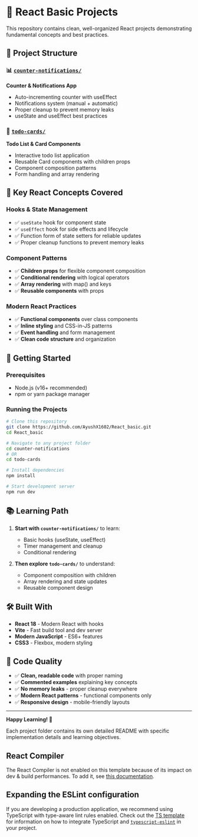 # 🚀 React Basic Projects

This repository contains clean, well-organized React projects demonstrating fundamental concepts and best practices.

## 📁 Project Structure

### 📊 [`counter-notifications/`](./counter-notifications/)
**Counter & Notifications App**
- Auto-incrementing counter with useEffect
- Notifications system (manual + automatic)
- Proper cleanup to prevent memory leaks
- useState and useEffect best practices

### 📝 [`todo-cards/`](./todo-cards/) 
**Todo List & Card Components**
- Interactive todo list application
- Reusable Card components with children props
- Component composition patterns
- Form handling and array rendering

## 🎯 Key React Concepts Covered

### Hooks & State Management
- ✅ `useState` hook for component state
- ✅ `useEffect` hook for side effects and lifecycle
- ✅ Function form of state setters for reliable updates
- ✅ Proper cleanup functions to prevent memory leaks

### Component Patterns
- ✅ **Children props** for flexible component composition
- ✅ **Conditional rendering** with logical operators
- ✅ **Array rendering** with map() and keys
- ✅ **Reusable components** with props

### Modern React Practices
- ✅ **Functional components** over class components
- ✅ **Inline styling** and CSS-in-JS patterns
- ✅ **Event handling** and form management
- ✅ **Clean code structure** and organization

## 🚀 Getting Started

### Prerequisites
- Node.js (v16+ recommended)
- npm or yarn package manager

### Running the Projects

```bash
# Clone this repository
git clone https://github.com/AyushX1602/React_basic.git
cd React_basic

# Navigate to any project folder
cd counter-notifications
# OR
cd todo-cards

# Install dependencies
npm install

# Start development server
npm run dev
```

## 📚 Learning Path

1. **Start with `counter-notifications/`** to learn:
   - Basic hooks (useState, useEffect)
   - Timer management and cleanup
   - Conditional rendering

2. **Then explore `todo-cards/`** to understand:
   - Component composition with children
   - Array rendering and state updates
   - Reusable component design

## 🛠 Built With

- **React 18** - Modern React with hooks
- **Vite** - Fast build tool and dev server
- **Modern JavaScript** - ES6+ features
- **CSS3** - Flexbox, modern styling

## 📖 Code Quality

- ✅ **Clean, readable code** with proper naming
- ✅ **Commented examples** explaining key concepts
- ✅ **No memory leaks** - proper cleanup everywhere
- ✅ **Modern React patterns** - functional components only
- ✅ **Responsive design** - mobile-friendly layouts

---

**Happy Learning! 🎉**

Each project folder contains its own detailed README with specific implementation details and learning objectives.

## React Compiler

The React Compiler is not enabled on this template because of its impact on dev & build performances. To add it, see [this documentation](https://react.dev/learn/react-compiler/installation).

## Expanding the ESLint configuration

If you are developing a production application, we recommend using TypeScript with type-aware lint rules enabled. Check out the [TS template](https://github.com/vitejs/vite/tree/main/packages/create-vite/template-react-ts) for information on how to integrate TypeScript and [`typescript-eslint`](https://typescript-eslint.io) in your project.
